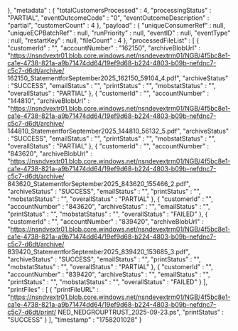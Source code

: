   },
  "metadata" : {
    "totalCustomersProcessed" : 4,
    "processingStatus" : "PARTIAL",
    "eventOutcomeCode" : "0",
    "eventOutcomeDescription" : "partial",
    "customerCount" : 4
  },
  "payload" : {
    "uniqueConsumerRef" : null,
    "uniqueECPBatchRef" : null,
    "runPriority" : null,
    "eventID" : null,
    "eventType" : null,
    "restartKey" : null,
    "fileCount" : 4
  },
  "processedFileList" : [ {
    "customerId" : "",
    "accountNumber" : "162150",
    "archiveBlobUrl" : "https://nsndvextr01.blob.core.windows.net/nsndevextrm01/NGB/4f5bc8e1-ca1e-4738-821a-a9b71474dd64/19ef9d68-b224-4803-b09b-nefdnc7-c5c7-d6dt/archive/ 162150_StatementforSeptember2025_162150_59104_4.pdf",
    "archiveStatus" : "SUCCESS",
    "emailStatus" : "",
    "printStatus" : "",
    "mobstatStatus" : "",
    "overallStatus" : "PARTIAL"
  }, {
    "customerId" : "",
    "accountNumber" : "144810",
    "archiveBlobUrl" : "https://nsndvextr01.blob.core.windows.net/nsndevextrm01/NGB/4f5bc8e1-ca1e-4738-821a-a9b71474dd64/19ef9d68-b224-4803-b09b-nefdnc7-c5c7-d6dt/archive/ 144810_StatementforSeptember2025_144810_56132_5.pdf",
    "archiveStatus" : "SUCCESS",
    "emailStatus" : "",
    "printStatus" : "",
    "mobstatStatus" : "",
    "overallStatus" : "PARTIAL"
  }, {
    "customerId" : "",
    "accountNumber" : "843620",
    "archiveBlobUrl" : "https://nsndvextr01.blob.core.windows.net/nsndevextrm01/NGB/4f5bc8e1-ca1e-4738-821a-a9b71474dd64/19ef9d68-b224-4803-b09b-nefdnc7-c5c7-d6dt/archive/ 843620_StatementforSeptember2025_843620_155466_2.pdf",
    "archiveStatus" : "SUCCESS",
    "emailStatus" : "",
    "printStatus" : "",
    "mobstatStatus" : "",
    "overallStatus" : "PARTIAL"
  }, {
    "customerId" : "",
    "accountNumber" : "843620",
    "archiveStatus" : "",
    "emailStatus" : "",
    "printStatus" : "",
    "mobstatStatus" : "",
    "overallStatus" : "FAILED"
  }, {
    "customerId" : "",
    "accountNumber" : "839420",
    "archiveBlobUrl" : "https://nsndvextr01.blob.core.windows.net/nsndevextrm01/NGB/4f5bc8e1-ca1e-4738-821a-a9b71474dd64/19ef9d68-b224-4803-b09b-nefdnc7-c5c7-d6dt/archive/ 839420_StatementforSeptember2025_839420_153685_3.pdf",
    "archiveStatus" : "SUCCESS",
    "emailStatus" : "",
    "printStatus" : "",
    "mobstatStatus" : "",
    "overallStatus" : "PARTIAL"
  }, {
    "customerId" : "",
    "accountNumber" : "839420",
    "archiveStatus" : "",
    "emailStatus" : "",
    "printStatus" : "",
    "mobstatStatus" : "",
    "overallStatus" : "FAILED"
  } ],
  "printFiles" : [ {
    "printFileURL" : "https://nsndvextr01.blob.core.windows.net/nsndevextrm01/NGB/4f5bc8e1-ca1e-4738-821a-a9b71474dd64/19ef9d68-b224-4803-b09b-nefdnc7-c5c7-d6dt/print/ NED_NEDGROUPTRUST_2025-09-23.ps",
    "printStatus" : "SUCCESS"
  } ],
  "timestamp" : "1758201028"
}
